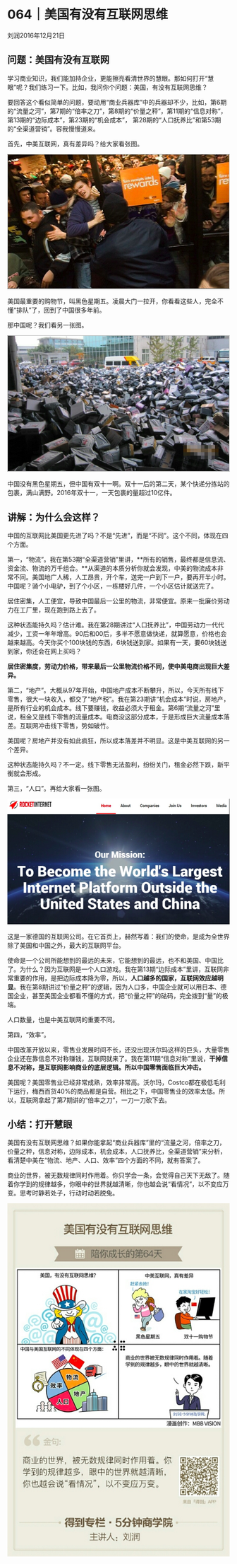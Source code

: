 # 064｜美国有没有互联网思维
刘润2016年12月21日

## 问题：美国有没有互联网

学习商业知识，我们能加持企业，更能擦亮看清世界的慧眼。那如何打开“慧眼”呢？我们练习一下。比如，我问你个问题：美国，有没有互联网思维？

要回答这个看似简单的问题，要动用“商业兵器库”中的兵器却不少，比如，第6期的“流量之河”，第7期的“倍率之刀”，第8期的“价量之秤”，第11期的“信息对称”，第13期的“边际成本”，第23期的“机会成本”， 第28期的“人口抚养比”和第53期的“全渠道营销”。容我慢慢道来。

首先，中美互联网，真有差异吗？给大家看张图。

![](./_image/2017-08-05-16-54-03.jpg)

美国最重要的购物节，叫黑色星期五。凌晨大门一拉开，你看看这些人，完全不懂“排队”了，回到了中国很多年前。

那中国呢？我们看另一张图。

![](./_image/2017-08-05-16-54-25.jpg)

中国没有黑色星期五，但中国有双十一啊。双十一后的第二天，某个快递分拣站的包裹，满山满野。2016年双十一，一天包裹的量超过10亿件。

## 讲解：为什么会这样？

中国的互联网比美国更先进了吗？不是“先进”，而是“不同”。这个不同，体现在四个方面。

第一，“物流”。我在第53期“全渠道营销”里讲，**所有的销售，最终都是信息流、资金流、物流的万千组合。**从渠道的本质分析你就会发现，中美的物流成本非常不同。美国地广人稀，人工昂贵，开个车，送完一户到下一户，要再开半小时。中国呢？骑个小电驴，到了个小区，一栋楼好几件，一个小区估计就送完了。

居住密集，人工便宜，导致中国最后一公里的物流，非常便宜。原来一批廉价劳动力在工厂里，现在跑到路上去了。

这种状态能持久吗？估计难。我在第28期讲过“人口抚养比”，中国劳动力一代代减少，工资一年年增高。90后和00后，多半不愿意做快递，就算愿意，价格也会越来越高。今天你买个100块钱的东西，6块钱送到家。如果有一天，要60块钱送到家，你还会在网上买吗？

**居住密集度，劳动力价格，带来最后一公里物流价格不同，使中美电商出现巨大差异。**

第二，“地产”。大概从97年开始，中国地产成本不断攀升，所以，今天所有线下零售，很大一块收入，都交了“地产税”。我在第23期讲“机会成本”时说，房地产，是所有行业的机会成本。线下要赚钱，收益必须大于租金。第6期“流量之河”里说，租金又是线下零售的流量成本。电商没这部分成本，于是形成巨大流量成本落差。互联网冲击线下零售，势如破竹。

美国呢？房地产并没有如此疯狂，所以成本落差并不明显。这是中美互联网的另一个差异。

这种状态能持久吗？不一定。线下零售无法盈利，纷纷关门，租金必然下跌，新平衡就会形成。

第三，“人口”。再给大家看一张图。

![](./_image/2017-08-05-16-56-53.jpg)

这是一家德国的互联网公司。在它首页上，赫然写着：我们的使命，是成为全世界除了美国和中国之外，最大的互联网平台。

使命是一个公司所能想到的最远的未来，它能想到的最远，也不和美国、中国比了。为什么？因为互联网是一个人口游戏。我在第13期“边际成本”里讲，互联网非常重要的作用，是把边际成本降为零，所以，**人口越多的国家，互联网效应越明显**。我在第8期讲过“价量之秤”的逻辑，因为人口多，中国企业就可以用日本、德国企业，甚至美国企业都看不懂的方式，把“价量之秤”的砝码，完全拨到“量”的极端。

人口数量，也是中美互联网的重要不同。

第四，“效率”。

中国改革开放以来，零售业发展时间不长，还没出现沃尔玛这样的巨头，大量零售企业还在靠信息不对称赚钱，互联网就来了。我在第11期“信息对称”里说，**干掉信息不对称，是互联网影响商业的底层逻辑。所以中国零售面临巨大冲击。**

美国呢？美国零售业已经非常成熟，效率非常高。沃尔玛，Costco都在极低毛利下运行，梅西百货40%的商品都是自营。相比之下，中国零售业的效率太低。所以，互联网拿起了第7期讲的“倍率之刀”，一刀一刀砍下去。

## 小结：打开慧眼

美国有没有互联网思维？如果你能拿起“商业兵器库”里的“流量之河，倍率之刀，价量之秤，信息对称，边际成本，机会成本，人口抚养比，全渠道营销”来分析，看清楚中美在“物流、地产、人口、效率”四个方面的不同，就有答案了。

商业的世界，被无数规律同时作用着。你只学会一条，会觉得自己天下无敌了。随着你学到的规律越多，你眼中的世界就越清晰，你也越会说“看情况”，以不变应万变。思考时静若处子，行动时动若脱兔。

![](./_image/2017-08-05-16-58-04.jpg)
